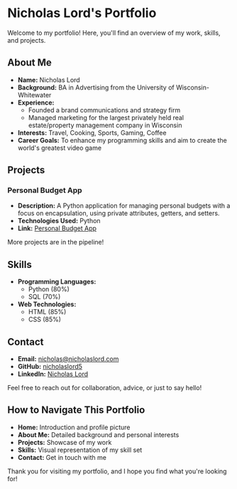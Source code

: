 # Nicholas Lord's Portfolio

Welcome to my portfolio! Here, you'll find an overview of my work, skills, and projects.

## About Me

- **Name:** Nicholas Lord
- **Background:** BA in Advertising from the University of Wisconsin-Whitewater
- **Experience:** 
  - Founded a brand communications and strategy firm
  - Managed marketing for the largest privately held real estate/property management company in Wisconsin
- **Interests:** Travel, Cooking, Sports, Gaming, Coffee
- **Career Goals:** To enhance my programming skills and aim to create the world's greatest video game

## Projects

### Personal Budget App
- **Description:** A Python application for managing personal budgets with a focus on encapsulation, using private attributes, getters, and setters.
- **Technologies Used:** Python
- **Link:** [Personal Budget App](https://github.com/nicholaslord5/my-coding-temple20/blob/main/Personal%20Budget.py)

More projects are in the pipeline!

## Skills

- **Programming Languages:** 
  - Python (80%)
  - SQL (70%)
- **Web Technologies:** 
  - HTML (85%)
  - CSS (85%)

## Contact

- **Email:** [nicholas@nicholaslord.com](mailto:nicholas@nicholaslord.com)
- **GitHub:** [nicholaslord5](https://github.com/nicholaslord5)
- **LinkedIn:** [Nicholas Lord](https://www.linkedin.com/in/nicholaslord/)

Feel free to reach out for collaboration, advice, or just to say hello!

## How to Navigate This Portfolio

- **Home:** Introduction and profile picture
- **About Me:** Detailed background and personal interests
- **Projects:** Showcase of my work
- **Skills:** Visual representation of my skill set
- **Contact:** Get in touch with me

Thank you for visiting my portfolio, and I hope you find what you're looking for!
